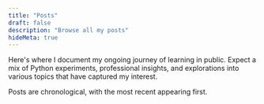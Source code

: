 ```yaml
---
title: "Posts"
draft: false
description: "Browse all my posts"
hideMeta: true
---
```

Here's where I document my ongoing journey of learning in public. Expect a mix of Python experiments, professional insights, and explorations into various topics that have captured my interest. 

Posts are chronological, with the most recent appearing first.